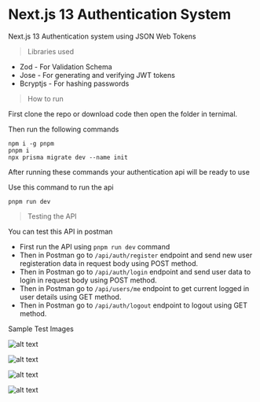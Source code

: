 # Next.js 13 Authentication System
Next.js 13 Authentication system using JSON Web Tokens

> Libraries used
- Zod - For Validation Schema
- Jose - For generating and verifying JWT tokens
- Bcryptjs - For hashing passwords

> How to run

First clone the repo or download code then open the folder in ternimal.

Then run the following commands 
```
npm i -g pnpm
pnpm i
npx prisma migrate dev --name init
```
After running these commands your authentication api will be ready to use

Use this command to run the api
```
pnpm run dev
```

> Testing the API

You can test this API in postman

- First run the API using `pnpm run dev` command
- Then in Postman go to `/api/auth/register` endpoint and send new user registeration data in request body using POST method.
- Then in Postman go to `/api/auth/login` endpoint and send user data to login in request body using POST method.
- Then in Postman go to `/api/users/me` endpoint to get current logged in user details using GET method.
- Then in Postman go to `/api/auth/logout` endpoint to logout using GET method.

Sample Test Images

![alt text]([http://url/to/img.png](https://codevoweb.com/wp-content/uploads/2023/05/Next.js-13-JWT-Authentication-API-Register-New-User.webp?ezimgfmt=ng:webp/ngcb1)https://codevoweb.com/wp-content/uploads/2023/05/Next.js-13-JWT-Authentication-API-Register-New-User.webp?ezimgfmt=ng:webp/ngcb1)

![alt text]([http://url/to/img.png](https://codevoweb.com/wp-content/uploads/2023/05/Next.js-13-JWT-Authentication-API-Login-User.webp?ezimgfmt=ng:webp/ngcb1)https://codevoweb.com/wp-content/uploads/2023/05/Next.js-13-JWT-Authentication-API-Login-User.webp?ezimgfmt=ng:webp/ngcb1)

![alt text](![image](https://github.com/Hunain2003/next-auth-jose-zod/assets/65592359/6bb4f718-3d3f-45b1-aa00-d6bbc71a6ef6)
)

![alt text]([http://url/to/img.png](https://codevoweb.com/wp-content/uploads/2023/05/Next.js-13-JWT-Authentication-API-Logout-User.webp?ezimgfmt=ng:webp/ngcb1)https://codevoweb.com/wp-content/uploads/2023/05/Next.js-13-JWT-Authentication-API-Logout-User.webp?ezimgfmt=ng:webp/ngcb1)


